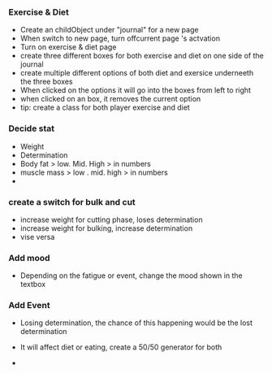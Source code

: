 ### Exercise & Diet

* Create an childObject under "journal" for a new page
* When switch to new page, turn offcurrent page 's actvation 
* Turn on exercise & diet page 
* create three different boxes for both exercise and diet on one side of the journal
* create multiple different options of both diet and exersice underneeth the three boxes
* When clicked on the options it will go into the boxes from left to right
* when clicked on an box, it removes the current option
* tip: create a class for both player exercise and diet

### Decide stat
* Weight 
* Determination 
* Body fat > low. Mid. High > in numbers
* muscle mass > low . mid. high > in numbers
* 


### create a switch for bulk and cut
* increase weight for cutting phase, loses determination
* increase weight for bulking, increase determination
* vise versa

### Add mood 

* Depending on the fatigue or event, change the mood shown in the textbox

### Add Event

* Losing determination, the chance of this happening would be the lost determination
* It will affect diet or eating, create a 50/50 generator for both 

* 
